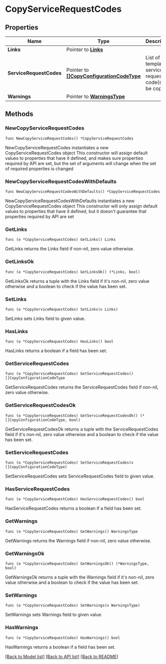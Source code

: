 # CopyServiceRequestCodes

## Properties

Name | Type | Description | Notes
------------ | ------------- | ------------- | -------------
**Links** | Pointer to [**Links**](Links.md) |  | [optional] 
**ServiceRequestCodes** | Pointer to [**[]CopyConfigurationCodeType**](CopyConfigurationCodeType.md) | List of the template service request code(s) to be copied. | [optional] 
**Warnings** | Pointer to [**WarningsType**](WarningsType.md) |  | [optional] 

## Methods

### NewCopyServiceRequestCodes

`func NewCopyServiceRequestCodes() *CopyServiceRequestCodes`

NewCopyServiceRequestCodes instantiates a new CopyServiceRequestCodes object
This constructor will assign default values to properties that have it defined,
and makes sure properties required by API are set, but the set of arguments
will change when the set of required properties is changed

### NewCopyServiceRequestCodesWithDefaults

`func NewCopyServiceRequestCodesWithDefaults() *CopyServiceRequestCodes`

NewCopyServiceRequestCodesWithDefaults instantiates a new CopyServiceRequestCodes object
This constructor will only assign default values to properties that have it defined,
but it doesn't guarantee that properties required by API are set

### GetLinks

`func (o *CopyServiceRequestCodes) GetLinks() Links`

GetLinks returns the Links field if non-nil, zero value otherwise.

### GetLinksOk

`func (o *CopyServiceRequestCodes) GetLinksOk() (*Links, bool)`

GetLinksOk returns a tuple with the Links field if it's non-nil, zero value otherwise
and a boolean to check if the value has been set.

### SetLinks

`func (o *CopyServiceRequestCodes) SetLinks(v Links)`

SetLinks sets Links field to given value.

### HasLinks

`func (o *CopyServiceRequestCodes) HasLinks() bool`

HasLinks returns a boolean if a field has been set.

### GetServiceRequestCodes

`func (o *CopyServiceRequestCodes) GetServiceRequestCodes() []CopyConfigurationCodeType`

GetServiceRequestCodes returns the ServiceRequestCodes field if non-nil, zero value otherwise.

### GetServiceRequestCodesOk

`func (o *CopyServiceRequestCodes) GetServiceRequestCodesOk() (*[]CopyConfigurationCodeType, bool)`

GetServiceRequestCodesOk returns a tuple with the ServiceRequestCodes field if it's non-nil, zero value otherwise
and a boolean to check if the value has been set.

### SetServiceRequestCodes

`func (o *CopyServiceRequestCodes) SetServiceRequestCodes(v []CopyConfigurationCodeType)`

SetServiceRequestCodes sets ServiceRequestCodes field to given value.

### HasServiceRequestCodes

`func (o *CopyServiceRequestCodes) HasServiceRequestCodes() bool`

HasServiceRequestCodes returns a boolean if a field has been set.

### GetWarnings

`func (o *CopyServiceRequestCodes) GetWarnings() WarningsType`

GetWarnings returns the Warnings field if non-nil, zero value otherwise.

### GetWarningsOk

`func (o *CopyServiceRequestCodes) GetWarningsOk() (*WarningsType, bool)`

GetWarningsOk returns a tuple with the Warnings field if it's non-nil, zero value otherwise
and a boolean to check if the value has been set.

### SetWarnings

`func (o *CopyServiceRequestCodes) SetWarnings(v WarningsType)`

SetWarnings sets Warnings field to given value.

### HasWarnings

`func (o *CopyServiceRequestCodes) HasWarnings() bool`

HasWarnings returns a boolean if a field has been set.


[[Back to Model list]](../README.md#documentation-for-models) [[Back to API list]](../README.md#documentation-for-api-endpoints) [[Back to README]](../README.md)


